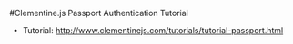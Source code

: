 #Clementine.js Passport Authentication Tutorial
- Tutorial: http://www.clementinejs.com/tutorials/tutorial-passport.html